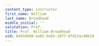 ```yaml
---
content_type: instructor
first_name: William
last_name: Broadhead
middle_initial: ''
salutation: Prof.
title: Prof. William Broadhead
uid: 6443d9d8-ee82-be65-28f7-6fd13ac40b18
---
```

